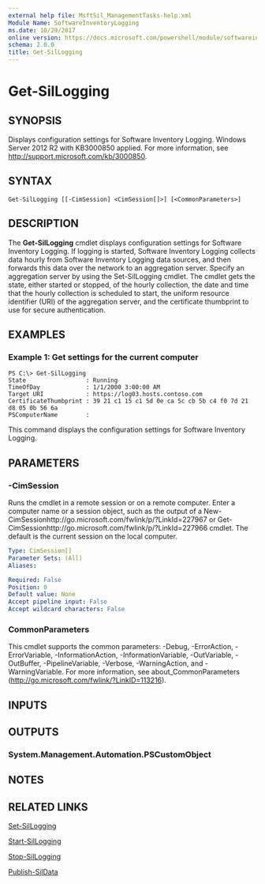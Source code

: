 ```yaml
---
external help file: MsftSil_ManagementTasks-help.xml
Module Name: SoftwareInventoryLogging
ms.date: 10/29/2017
online version: https://docs.microsoft.com/powershell/module/softwareinventorylogging/get-sillogging?view=windowsserver2012r2-ps&wt.mc_id=ps-gethelp
schema: 2.0.0
title: Get-SilLogging
---
```


# Get-SilLogging

## SYNOPSIS
Displays configuration settings for Software Inventory Logging.
Windows Server 2012 R2 with KB3000850 applied.
For more information, see http://support.microsoft.com/kb/3000850.

## SYNTAX

```
Get-SilLogging [[-CimSession] <CimSession[]>] [<CommonParameters>]
```

## DESCRIPTION
The **Get-SilLogging** cmdlet displays configuration settings for Software Inventory Logging.
If logging is started, Software Inventory Logging collects data hourly from Software Inventory Logging data sources, and then forwards this data over the network to an aggregation server.
Specify an aggregation server by using the Set-SilLogging cmdlet.
The cmdlet gets the state, either started or stopped, of the hourly collection, the date and time that the hourly collection is scheduled to start, the uniform resource identifier (URI) of the aggregation server, and the certificate thumbprint to use for secure authentication.

## EXAMPLES

### Example 1: Get settings for the current computer
```
PS C:\> Get-SilLogging
State                 : Running
TimeOfDay             : 1/1/2000 3:00:00 AM
Target URI            : https://log03.hosts.contoso.com
CertificateThumbprint : ‎39 21 c1 15 c1 5d 0e ca 5c cb 5b c4 f0 7d 21 d8 05 0b 56 6a
PSComputerName        :
```

This command displays the configuration settings for Software Inventory Logging.

## PARAMETERS

### -CimSession
Runs the cmdlet in a remote session or on a remote computer.
Enter a computer name or a session object, such as the output of a New-CimSessionhttp://go.microsoft.com/fwlink/p/?LinkId=227967 or Get-CimSessionhttp://go.microsoft.com/fwlink/p/?LinkId=227966 cmdlet.
The default is the current session on the local computer.

```yaml
Type: CimSession[]
Parameter Sets: (All)
Aliases: 

Required: False
Position: 0
Default value: None
Accept pipeline input: False
Accept wildcard characters: False
```

### CommonParameters
This cmdlet supports the common parameters: -Debug, -ErrorAction, -ErrorVariable, -InformationAction, -InformationVariable, -OutVariable, -OutBuffer, -PipelineVariable, -Verbose, -WarningAction, and -WarningVariable. For more information, see about_CommonParameters (http://go.microsoft.com/fwlink/?LinkID=113216).

## INPUTS

## OUTPUTS

### System.Management.Automation.PSCustomObject

## NOTES

## RELATED LINKS

[Set-SilLogging](./Set-SilLogging.md)

[Start-SilLogging](./Start-SilLogging.md)

[Stop-SilLogging](./Stop-SilLogging.md)

[Publish-SilData](./Publish-SilData.md)

